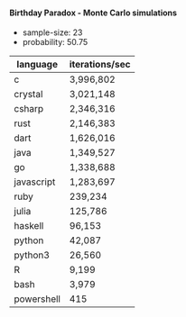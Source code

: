 #### Birthday Paradox - Monte Carlo simulations

* sample-size: 23
* probability: 50.75

language | iterations/sec
|--|--|
c|3,996,802
crystal|3,021,148
csharp|2,346,316
rust|2,146,383
dart|1,626,016
java|1,349,527
go|1,338,688
javascript|1,283,697
ruby|239,234
julia|125,786
haskell|96,153
python|42,087
python3|26,560
R|9,199
bash|3,979
powershell|415